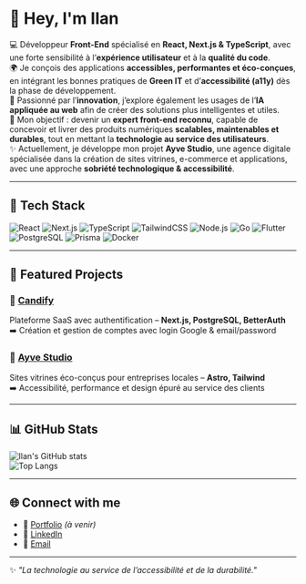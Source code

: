 # 👋 Hey, I'm Ilan  

💻 Développeur **Front-End** spécialisé en **React, Next.js & TypeScript**, avec une forte sensibilité à l’**expérience utilisateur** et à la **qualité du code**.  
🌍 Je conçois des applications **accessibles, performantes et éco-conçues**, en intégrant les bonnes pratiques de **Green IT** et d’**accessibilité (a11y)** dès la phase de développement.  
🤖 Passionné par l’**innovation**, j’explore également les usages de l’**IA appliquée au web** afin de créer des solutions plus intelligentes et utiles.  
🎯 Mon objectif : devenir un **expert front-end reconnu**, capable de concevoir et livrer des produits numériques **scalables, maintenables et durables**, tout en mettant la **technologie au service des utilisateurs**.  
✨ Actuellement, je développe mon projet **Ayve Studio**, une agence digitale spécialisée dans la création de sites vitrines, e-commerce et applications, avec une approche **sobriété technologique & accessibilité**.
 
---

## 🚀 Tech Stack
![React](https://img.shields.io/badge/React-20232A?style=for-the-badge&logo=react&logoColor=61DAFB)
![Next.js](https://img.shields.io/badge/Next.js-000000?style=for-the-badge&logo=nextdotjs&logoColor=white)
![TypeScript](https://img.shields.io/badge/TypeScript-3178C6?style=for-the-badge&logo=typescript&logoColor=white)
![TailwindCSS](https://img.shields.io/badge/TailwindCSS-38B2AC?style=for-the-badge&logo=tailwind-css&logoColor=white)
![Node.js](https://img.shields.io/badge/Node.js-339933?style=for-the-badge&logo=nodedotjs&logoColor=white)
![Go](https://img.shields.io/badge/Go-00ADD8?style=for-the-badge&logo=go&logoColor=white)
![Flutter](https://img.shields.io/badge/Flutter-02569B?style=for-the-badge&logo=flutter&logoColor=white)
![PostgreSQL](https://img.shields.io/badge/PostgreSQL-316192?style=for-the-badge&logo=postgresql&logoColor=white)
![Prisma](https://img.shields.io/badge/Prisma-2D3748?style=for-the-badge&logo=prisma&logoColor=white)
![Docker](https://img.shields.io/badge/Docker-2496ED?style=for-the-badge&logo=docker&logoColor=white)

---

## 📂 Featured Projects

### 🔹 [Candify](https://github.com/...](https://github.com/Ilan916/Candify))  
Plateforme SaaS avec authentification – **Next.js, PostgreSQL, BetterAuth**  
➡️ Création et gestion de comptes avec login Google & email/password  

### 🔹 [Ayve Studio](https://github.com/Ilan916/ayve)  
Sites vitrines éco-conçus pour entreprises locales – **Astro, Tailwind**  
➡️ Accessibilité, performance et design épuré au service des clients  

---

## 📊 GitHub Stats
![Ilan's GitHub stats](https://github-readme-stats.vercel.app/api?username=Ilan916&show_icons=true&theme=radical)  
![Top Langs](https://github-readme-stats.vercel.app/api/top-langs/?username=Ilan916&layout=compact&theme=radical)

---

## 🌐 Connect with me
- 🔗 [Portfolio](https://ilan-lallemand.dev) *(à venir)*  
- 💼 [LinkedIn](https://linkedin.com/in/ilan-lallemand)  
- 📩 [Email](mailto:ilan.lallemand91@gmail.com)  

---

✨ *"La technologie au service de l’accessibilité et de la durabilité."*  
